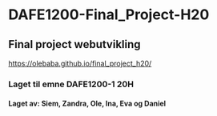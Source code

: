 # DAFE1200-Final_Project-H20

## Final project webutvikling

https://olebaba.github.io/final_project_h20/

### Laget til emne DAFE1200-1 20H

#### Laget av: Siem, Zandra, Ole, Ina, Eva og Daniel
